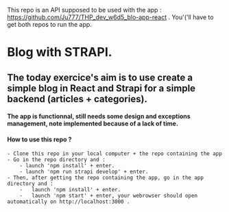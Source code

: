 This repo is an API supposed to be used with the app : https://github.com/Ju777/THP_dev_w6d5_blo-app-react .
You'('ll have to get both repos to run the app.

# Blog with STRAPI.

## The today exercice's aim is to use create a simple blog in React and Strapi for a simple backend (articles + categories).
#### The app is functionnal, still needs some design and exceptions management, note implemented because of a lack of time.

#### How to use this repo ?
    - Clone this repo in your local computer + the repo containing the app
    - Go in the repo directory and :
        - launch 'npm install' + enter.
        - launch 'npm run strapi develop' + enter.
    - Then, after getting the repo containing the app, go in the app directory and :
        -   launch 'npm install' + enter.
        -   launch 'npm start' + enter, your webrowser should open automatically on http://localhost:3000 .